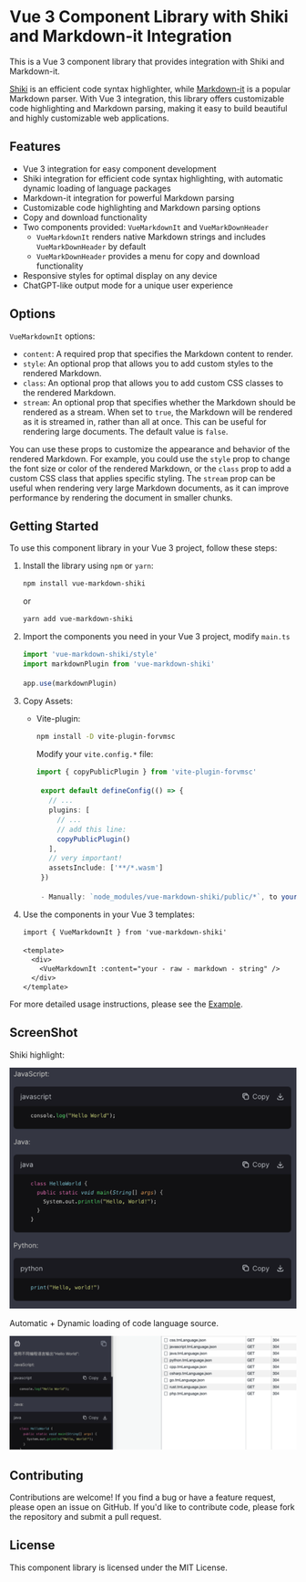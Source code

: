 # Vue 3 Component Library with Shiki and Markdown-it Integration

This is a Vue 3 component library that provides integration with Shiki and Markdown-it.

[Shiki](https://github.com/shikijs/shiki) is an efficient code syntax highlighter, while [Markdown-it](https://github.com/markdown-it/markdown-it) is a popular Markdown parser. With Vue 3 integration, this library offers customizable code highlighting and Markdown parsing, making it easy to build beautiful and highly customizable web applications.

## Features

- Vue 3 integration for easy component development
- Shiki integration for efficient code syntax highlighting, with automatic dynamic loading of language packages
- Markdown-it integration for powerful Markdown parsing
- Customizable code highlighting and Markdown parsing options
- Copy and download functionality
- Two components provided: `VueMarkdownIt` and `VueMarkDownHeader`
  - `VueMarkdownIt` renders native Markdown strings and includes `VueMarkDownHeader` by default
  - `VueMarkDownHeader` provides a menu for copy and download functionality
- Responsive styles for optimal display on any device
- ChatGPT-like output mode for a unique user experience

## Options

`VueMarkdownIt` options:

- `content`: A required prop that specifies the Markdown content to render.
- `style`: An optional prop that allows you to add custom styles to the rendered Markdown.
- `class`: An optional prop that allows you to add custom CSS classes to the rendered Markdown.
- `stream`: An optional prop that specifies whether the Markdown should be rendered as a stream. When set to `true`, the Markdown will be rendered as it is streamed in, rather than all at once. This can be useful for rendering large documents. The default value is `false`.

You can use these props to customize the appearance and behavior of the rendered Markdown. For example, you could use the `style` prop to change the font size or color of the rendered Markdown, or the `class` prop to add a custom CSS class that applies specific styling. The `stream` prop can be useful when rendering very large Markdown documents, as it can improve performance by rendering the document in smaller chunks.

## Getting Started

To use this component library in your Vue 3 project, follow these steps:

1. Install the library using `npm` or `yarn`:

   ```bash
   npm install vue-markdown-shiki
   ```

   or

   ```bash
   yarn add vue-markdown-shiki
   ```

2. Import the components you need in your Vue 3 project, modify `main.ts`

   ```typescript
   import 'vue-markdown-shiki/style'
   import markdownPlugin from 'vue-markdown-shiki'

   app.use(markdownPlugin)
   ```

3. Copy Assets:

   - Vite-plugin:

     ```bash
     npm install -D vite-plugin-forvmsc
     ```

     Modify your `vite.config.*` file:

     ```typescript
     import { copyPublicPlugin } from 'vite-plugin-forvmsc'
     
      export default defineConfig(() => {
        // ...
        plugins: [
          // ...
          // add this line:
          copyPublicPlugin()
        ],
        // very important!
        assetsInclude: ['**/*.wasm']
      })
     
      - Manually: `node_modules/vue-markdown-shiki/public/*`, to your `public` directory.
     ```

4. Use the components in your Vue 3 templates:

   ```vue
   import { VueMarkdownIt } from 'vue-markdown-shiki'
   
   <template>
     <div>
       <VueMarkdownIt :content="your - raw - markdown - string" />
     </div>
   </template>
   ```

For more detailed usage instructions, please see the [Example](./example).

## ScreenShot

Shiki highlight:

![](./screenshots/1.png)

Automatic + Dynamic loading of code language source.

![](./screenshots/2.png)

## Contributing

Contributions are welcome! If you find a bug or have a feature request, please open an issue on GitHub. If you'd like to contribute code, please fork the repository and submit a pull request.

## License

This component library is licensed under the MIT License.
